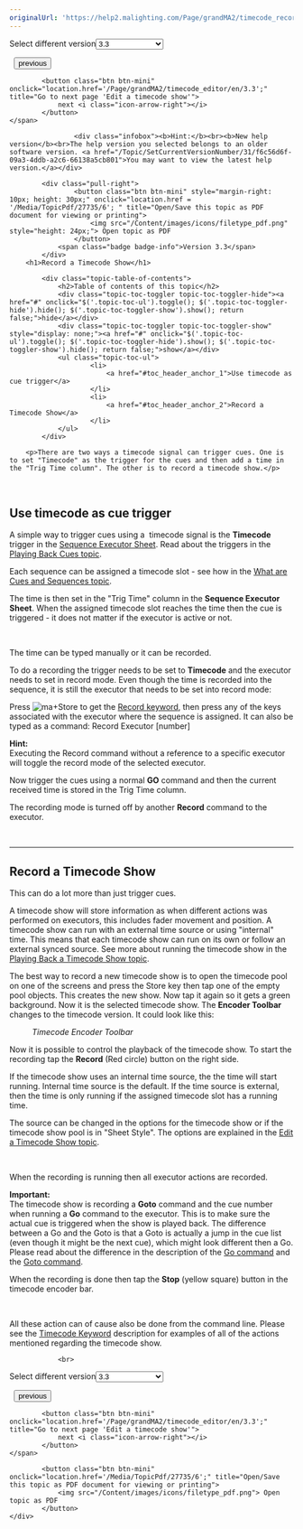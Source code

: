 ```yaml
---
originalUrl: 'https://help2.malighting.com/Page/grandMA2/timecode_record/en/3.3'
---
```


<div class="topic-navigation">

<div class="pull-right">
	<span class="pull-left">


<div class="pull-left">
<form action="/Topic/SetCurrentVersionNumber" class="form-inline" id="frmTagSelector" method="post">	<span class="form-mini">
		<div class="input-prepend"><span class="add-on">Select different version</span><select autocomplete="off" id="versionNumberId" name="versionNumberId" onchange="$(this).closest('#frmTagSelector').submit();" style="width: 120px;"><option value="">- latest -</option>
<option selected="selected" value="6">3.3</option>
<option value="14">3.4</option>
<option value="18">3.5</option>
<option value="21">3.6</option>
<option value="23">3.7</option>
<option value="27">3.8</option>
<option value="31">3.9</option>
</select></div>
		<input data-val="true" data-val-number="The field Int32 must be a number." data-val-required="The Int32 field is required." id="ProductId" name="ProductId" type="hidden" value="11">
		<input id="CurrentGuid" name="CurrentGuid" type="hidden" value="f6c56d6f-09a3-4ddb-a2c6-66138a5cb801">
	</span>
</form></div>&nbsp;	</span>
	<span class="pull-right" style="white-space: nowrap;">
			<button class="btn btn-mini" onclick="location.href='/Page/grandMA2/timecode_what_is/en/3.3'; " title="Go to previous page 'What is timecode and timecode shows'">
				<i class="icon-arrow-left"></i> previous
			</button>

			<button class="btn btn-mini" onclick="location.href='/Page/grandMA2/timecode_editor/en/3.3';" title="Go to next page 'Edit a timecode show'">
				next <i class="icon-arrow-right"></i> 
			</button>
	</span>
</div>
<div class="clear-fix" style="margin-bottom: 10px"></div>
</div>

					<div class="infobox"><b>Hint:</b><br><b>New help version</b><br>The help version you selected belongs to an older software version. <a href="/Topic/SetCurrentVersionNumber/31/f6c56d6f-09a3-4ddb-a2c6-66138a5cb801">You may want to view the latest help version.</a></div>

			<div class="pull-right">
					<button class="btn btn-mini" style="margin-right: 10px; height: 30px;" onclick="location.href = '/Media/TopicPdf/27735/6'; " title="Open/Save this topic as PDF document for viewing or printing">
						<img src="/Content/images/icons/filetype_pdf.png" style="height: 24px;"> Open topic as PDF
					</button>
				<span class="badge badge-info">Version 3.3</span>
			</div>
		<h1>Record a Timecode Show</h1>

			<div class="topic-table-of-contents">
				<h2>Table of contents of this topic</h2>
				<div class="topic-toc-toggler topic-toc-toggler-hide"><a href="#" onclick="$('.topic-toc-ul').toggle(); $('.topic-toc-toggler-hide').hide(); $('.topic-toc-toggler-show').show(); return false;">hide</a></div>
				<div class="topic-toc-toggler topic-toc-toggler-show" style="display: none;"><a href="#" onclick="$('.topic-toc-ul').toggle(); $('.topic-toc-toggler-hide').show(); $('.topic-toc-toggler-show').hide(); return false;">show</a></div>
				<ul class="topic-toc-ul">
						<li>
							<a href="#toc_header_anchor_1">Use timecode as cue trigger</a>
						</li>
						<li>
							<a href="#toc_header_anchor_2">Record a Timecode Show</a>
						</li>
				</ul>
			</div>

		<p>There are two ways a timecode signal can trigger cues. One is to set "Timecode" as the trigger for the cues and then add a time in the "Trig Time column". The other is to record a timecode show.</p>

<p>&nbsp;</p>

<a name="toc_header_anchor_1" id="toc_header_anchor_1" class="topic-toc-item"></a><h2>Use timecode as cue trigger</h2>

<p>A simple way to trigger cues using a&nbsp; timecode signal is the <strong>Timecode</strong> trigger in the <a href="/Topic/4b30f6a3-1cea-433f-9a8d-272ead4150c6">Sequence Executor Sheet</a>. Read about the triggers in the <a href="/Topic/f07df390-5a1c-4f69-b608-49cb054133ba">Playing Back Cues topic</a>.</p>

<p>Each sequence can be assigned a timecode slot - see how in the <a href="/Topic/76c36951-983b-4ce4-a79b-046770e1ab84">What are Cues and Sequences topic</a>.</p>

<p>The time is then set in the "Trig Time" column in the <strong>Sequence Executor Sheet</strong>. When the assigned timecode slot reaches the time then the cue is triggered - it does not matter if the executor is active or not.</p>

<p>&nbsp;</p>

<p>The time can be typed manually or it can be recorded.</p>

<p>To do a recording the trigger needs to be set to <strong>Timecode</strong> and the executor needs to set in record mode. Even though the time is recorded into the sequence, it is still the executor that needs to be set into record mode:</p>

<p>Press <span class="hardkey"><img alt="ma" src="/Media/Mlg/ma_1.png"></span>+<span class="hardkey">Store</span> to get the <a href="/Topic/ac5efd08-b755-4171-aec9-7ed6e0079192">Record keyword</a>, then press any of the keys associated with the executor where the sequence is assigned. It can also be typed as a command: <span class="syntax">Record Executor [number]</span></p>

<div class="tip"><strong>Hint:</strong><br>
Executing the Record command without a reference to a specific executor will toggle the record mode of the selected executor.</div>

<p>Now trigger the cues using a normal <strong>GO</strong> command and then the current received time is stored in the Trig Time column.</p>

<p>The recording mode is turned off by another <strong>Record</strong> command to the executor.</p>

<p>&nbsp;</p>

<hr>
<a name="toc_header_anchor_2" id="toc_header_anchor_2" class="topic-toc-item"></a><h2>Record a Timecode Show</h2>

<p>This can do a lot more than just trigger cues.</p>

<p>A timecode show will store information as when different actions was performed on executors, this includes fader movement and position. A timecode show can run with an external time source or using "internal" time. This means that each timecode show can run on its own or follow an external synced source. See more about running the timecode show in the <a href="/Topic/16c419d7-1c80-4931-9e10-b0217dee1641">Playing Back a Timecode Show topic</a>.</p>

<p>The best way to record a new timecode show is to open the timecode pool on one of the screens and press the <span class="hardkey">Store</span> key then tap one of the empty pool objects. This creates the new show. Now tap it again so it gets a green background. Now it is the selected timecode show. The <strong>Encoder Toolbar</strong> changes to the timecode version. It could look like this:</p>

<figure class="caption"><img alt="" src="/Media/Image/img_encoder-toolbar_timecode-show_v3-3.png">
<figcaption><em>Timecode Encoder Toolbar</em></figcaption>
</figure>

<p>Now it is possible to control the playback of the timecode show. To start the recording tap the <strong>Record</strong> (Red circle) button on the right side.</p>

<p>If the timecode show uses an internal time source, the the time will start running. Internal time source is the default. If the time source is external, then the time is only running if the assigned timecode slot has a running time.</p>

<p>The source can be changed in the options for the timecode show or if the timecode show pool is in "Sheet Style". The options are explained in the <a href="/Topic/4c964c89-4cab-4fc1-a1fb-35e7ae93c36a">Edit a Timecode Show topic</a>.</p>

<p>&nbsp;</p>

<p>When the recording is running then all executor actions are recorded.</p>

<div class="important"><strong>Important:</strong><br>
The timecode show is recording a <strong>Goto</strong> command and the cue number when running a <strong>Go</strong> command to the executor. This is to make sure the actual cue is triggered when the show is played back. The difference between a Go and the Goto is that a Goto is actually a jump in the cue list (even though it might be the next cue), which might look different then a Go. Please read about the difference in the description of the <a href="/Topic/b5b3a231-6fb8-427c-9d49-ae49db472354">Go command</a> and the <a href="/Topic/0fc48789-611e-4f8a-9997-8fbd14188b9f">Goto command</a>.</div>

<p>When the recording is done then tap the <strong>Stop</strong> (yellow square) button in the timecode encoder bar.</p>

<p>&nbsp;</p>

<p>All these action can of cause also be done from the command line. Please see the <a href="/Topic/8adcbfce-84c6-49f7-ae62-dc4907184f4f">Timecode Keyword</a> description for examples of all of the actions mentioned regarding the timecode show.</p>


				<br>
<div class="topic-navigation">

<div class="pull-right">
	<span class="pull-left">


<div class="pull-left">
<form action="/Topic/SetCurrentVersionNumber" class="form-inline" id="frmTagSelector" method="post">	<span class="form-mini">
		<div class="input-prepend"><span class="add-on">Select different version</span><select autocomplete="off" id="versionNumberId" name="versionNumberId" onchange="$(this).closest('#frmTagSelector').submit();" style="width: 120px;"><option value="">- latest -</option>
<option selected="selected" value="6">3.3</option>
<option value="14">3.4</option>
<option value="18">3.5</option>
<option value="21">3.6</option>
<option value="23">3.7</option>
<option value="27">3.8</option>
<option value="31">3.9</option>
</select></div>
		<input data-val="true" data-val-number="The field Int32 must be a number." data-val-required="The Int32 field is required." id="ProductId" name="ProductId" type="hidden" value="11">
		<input id="CurrentGuid" name="CurrentGuid" type="hidden" value="f6c56d6f-09a3-4ddb-a2c6-66138a5cb801">
	</span>
</form></div>&nbsp;	</span>
	<span class="pull-right" style="white-space: nowrap;">
			<button class="btn btn-mini" onclick="location.href='/Page/grandMA2/timecode_what_is/en/3.3'; " title="Go to previous page 'What is timecode and timecode shows'">
				<i class="icon-arrow-left"></i> previous
			</button>

			<button class="btn btn-mini" onclick="location.href='/Page/grandMA2/timecode_editor/en/3.3';" title="Go to next page 'Edit a timecode show'">
				next <i class="icon-arrow-right"></i> 
			</button>
	</span>
</div>
	<div class="clear-fix"></div>
	<div class="pull-right">
	
			<button class="btn btn-mini" onclick="location.href='/Media/TopicPdf/27735/6';" title="Open/Save this topic as PDF document for viewing or printing">
				<img src="/Content/images/icons/filetype_pdf.png"> Open topic as PDF
			</button>
	</div>
<div class="clear-fix" style="margin-bottom: 10px"></div>
</div>

	
